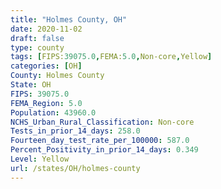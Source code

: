 ```yaml
---
title: "Holmes County, OH"
date: 2020-11-02
draft: false
type: county
tags: [FIPS:39075.0,FEMA:5.0,Non-core,Yellow]
categories: [OH]
County: Holmes County
State: OH
FIPS: 39075.0
FEMA_Region: 5.0
Population: 43960.0
NCHS_Urban_Rural_Classification: Non-core
Tests_in_prior_14_days: 258.0
Fourteen_day_test_rate_per_100000: 587.0
Percent_Positivity_in_prior_14_days: 0.349
Level: Yellow
url: /states/OH/holmes-county
---
```




